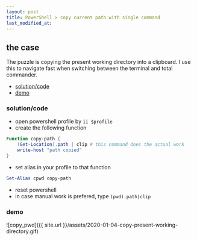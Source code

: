 ```yaml
---
layout: post
title: PowerShell > copy current path with single command
last_modified_at: 
---
```

## the case	
The puzzle is copying the present working directory into a clipboard. I use this to navigate fast when switching between the terminal and total commander. 

<!-- TOC -->

- [solution/code](#solutioncode)
- [demo](#demo)

<!-- /TOC -->

### solution/code
* open powershell profile by `ii $profile`
* create the following function

```powershell
Function copy-path { 
    (Get-Location).path | clip # this command does the actual work
    write-host "path copied"
}
```
* set alias in your profile to that function 

```powershell
Set-Alias cpwd copy-path
```

* reset powershell 
* in case manual work is prefered, type `(pwd).path|clip` 

### demo
![copy_pwd]({{ site.url }}/assets/2020-01-04-copy-present-working-directory.gif)